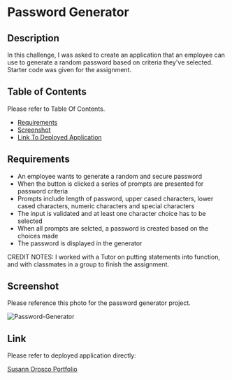 # Password Generator

## Description

In this challenge, I was asked to create an application that an employee can use to generate a random password based on criteria they've selected. Starter code was given for the assignment.

## Table of Contents 

Please refer to Table Of Contents.

- [Requirements](#requirements)
- [Screenshot](#screenshot)
- [Link To Deployed Application](#link-to-deployed-application)

## Requirements

- An employee wants to generate a random and secure password
- When the button is clicked a series of prompts are presented for password criteria
- Prompts include length of password, upper cased characters, lower cased characters, numeric characters and special characters
- The input is validated and at least one character choice has to be selected
- When all prompts are selcted, a password is created based on the choices made
- The password is displayed in the generator 

CREDIT NOTES: I worked with a Tutor on putting statements into function, and with classmates in a group to finish the assignment.

## Screenshot 

Please reference this photo for the password generator project.


![Password-Generator](../password-generator/Develop/assets/images/password-generator-screenshot.png)

## Link

Please refer to deployed application directly:

[Susann Orosco Portfolio](https://susorocode.github.io/portfolio/)
